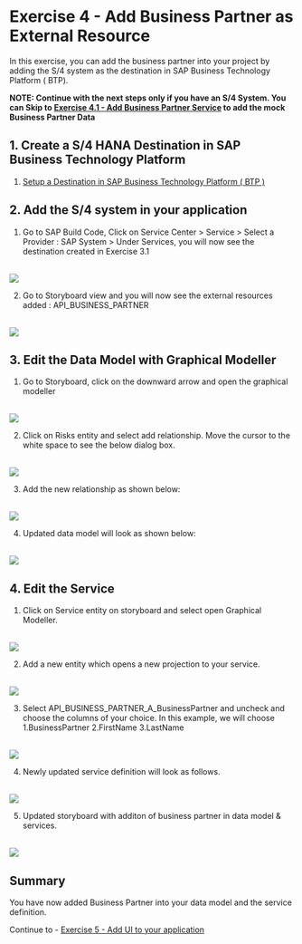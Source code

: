 # Exercise 4 - Add Business Partner as External Resource

In this exercise, you can add the business partner into your project by adding the S/4 system as the destination in SAP Business Technology Platform ( BTP).


**NOTE: Continue with the next steps only if you have an S/4 System. You can Skip to [Exercise 4.1 - Add Business Partner Service](../ex4/ex4.1/README.md) to add the mock Business Partner Data**


## 1. Create a S/4 HANA Destination in SAP Business Technology Platform

1. [Setup a Destination in SAP Business Technology Platform ( BTP )](https://help.sap.com/docs/business-rules/business-rules-capability-for-neo-environment/configure-destination-for-sap-s-4hana-cloud)

## 2. Add the S/4 system in your application

1. Go to SAP Build Code, Click on Service Center > Service > Select a Provider : SAP System > Under Services, you will now see the destination created in Exercise 3.1

<br>![](/exercises/ex4/images/adds4.png)

2. Go to Storyboard view and you will now see the external resources added : API_BUSINESS_PARTNER

<br>![](/exercises/ex4/images/storyboardbupa.png)

## 3. Edit the Data Model with Graphical Modeller

1. Go to Storyboard, click on the downward arrow and open the graphical modeller

<br>![](/exercises/ex4/images/opengrapmod.png)

2. Click on Risks entity and select add relationship. Move the cursor to the white space to see the below dialog box.

<br>![](/exercises/ex4/images/addrelationship.png)

3. Add the new relationship as shown below:

<br>![](/exercises/ex4/images/newrelationship.png)

4. Updated data model will look as shown below:

<br>![](/exercises/ex4/images/modifieddm.png)

## 4. Edit the Service

1. Click on Service entity on storyboard and select open Graphical Modeller.

<br>![](/exercises/ex4/images/storyboardservice.png)

2. Add a new entity which opens a new projection to your service.

<br>![](/exercises/ex4/images/addprojection.png)

3. Select API_BUSINESS_PARTNER_A_BusinessPartner and uncheck <all properties> and choose the columns of your choice. In this example, we will choose 
1.BusinessPartner
2.FirstName
3.LastName

<br>![](/exercises/ex4/images/selectcolumns.png)

4. Newly updated service definition will look as follows.

<br>![](/exercises/ex4/images/newservicedefinition.png)

5. Updated storyboard with additon of business partner in data model & services.

<br>![](/exercises/ex4/images/updatedstoryboardbupa.png)

## Summary

You have now added Business Partner into your data model and the service definition.

Continue to - [Exercise 5 - Add UI to your application ](../ex5/README.md)

